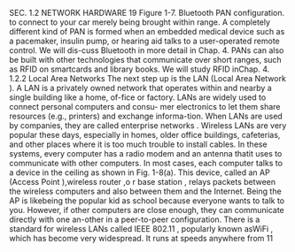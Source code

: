 SEC. 1.2 NETWORK HARDWARE 19
Figure 1-7. Bluetooth PAN configuration.
to connect to your car merely being brought within range. A completely different
kind of PAN is formed when an embedded medical device such as a pacemaker,
insulin pump, or hearing aid talks to a user-operated remote control. We will dis-cuss Bluetooth in more detail in Chap. 4.
PANs can also be built with other technologies that communicate over short
ranges, such as RFID on smartcards and library books. We will study RFID inChap. 4.
1.2.2 Local Area Networks
The next step up is the LAN (Local Area Network ). A LAN is a privately
owned network that operates within and nearby a single building like a home, of-fice or factory. LANs are widely used to connect personal computers and consu-
mer electronics to let them share resources (e.g., printers) and exchange informa-tion. When LANs are used by companies, they are called enterprise networks .
Wireless LANs are very popular these days, especially in homes, older office
buildings, cafeterias, and other places where it is too much trouble to install
cables. In these systems, every computer has a radio modem and an antenna thatit uses to communicate with other computers. In most cases, each computer talks
to a device in the ceiling as shown in Fig. 1-8(a). This device, called an AP
(Access Point ),wireless router ,o r base station , relays packets between the
wireless computers and also between them and the Internet. Being the AP is likebeing the popular kid as school because everyone wants to talk to you. However,
if other computers are close enough, they can communicate directly with one an-other in a peer-to-peer configuration.
There is a standard for wireless LANs called IEEE 802.11 , popularly known
asWiFi , which has become very widespread. It runs at speeds anywhere from 11